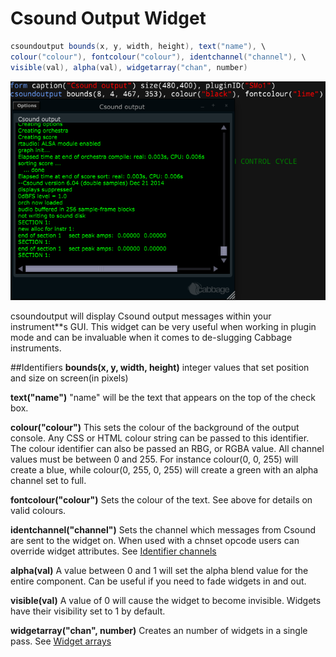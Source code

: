 # Csound Output Widget
```csharp
csoundoutput bounds(x, y, width, height), text("name"), \
colour("colour"), fontcolour("colour"), identchannel("channel"), \
visible(val), alpha(val), widgetarray("chan", number)
```
<!--(End of syntax)/-->
![](images/csoundOutputExample.png)

csoundoutput will display Csound output messages within your instrument**s GUI. This widget can be very useful when working in plugin mode and can be invaluable when it comes to de-slugging Cabbage instruments. 


##Identifiers
**bounds(x, y, width, height)** integer values that set position and size on screen(in pixels)

**text("name")** "name" will be the text that appears on the top of the check box.  

**colour("colour")** This sets the colour of the background of the output console. Any CSS or HTML colour string can be passed to this identifier. The colour identifier can also be passed an RBG, or RGBA value. All channel values must be between 0 and 255. For instance colour(0, 0, 255) will create a blue, while colour(0, 255, 0, 255) will create a green with an alpha channel set to full.  

**fontcolour("colour")** Sets the colour of the text. See above for details on valid colours. 

**identchannel("channel")** Sets the channel which messages from Csound are sent to the widget on. When used with a chnset opcode users can override widget attributes. See [Identifier channels](./identchannels.md) 

**alpha(val)** A value between 0 and 1 will set the alpha blend value for the entire component. Can be useful if you need to fade widgets in and out. 

**visible(val)** A value of 0 will cause the widget to become invisible. Widgets have their visibility set to 1 by default. 

**widgetarray("chan", number)** Creates an number of widgets in a single pass. See [Widget arrays](./widget_arrays.md)
<!--(End of identifiers)/-->
